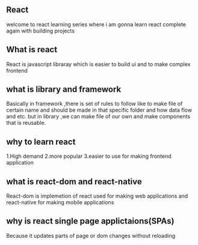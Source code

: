 ## React
 welcome to react learning series where i am gonna learn react complete again with building projects

## What is react
React is javascript libraray which is easier to build ui and to make complex frontend

## what is library and framework
Basically in framework ,there is set of rules to follow like to make file of certain name and should be made in that specific folder and how data flow and etc. but in library ,we can make file of our own and make components that is reusable.

## why to learn react 
1.High demand
2.more popular
3.easier to use for making frontend application

## what is react-dom and react-native
React-dom is implemetion of react  used for making web applications and react-native for making mobile applications 


## why is react single page applictaions(SPAs)
Because it updates parts of page or dom changes without reloading
